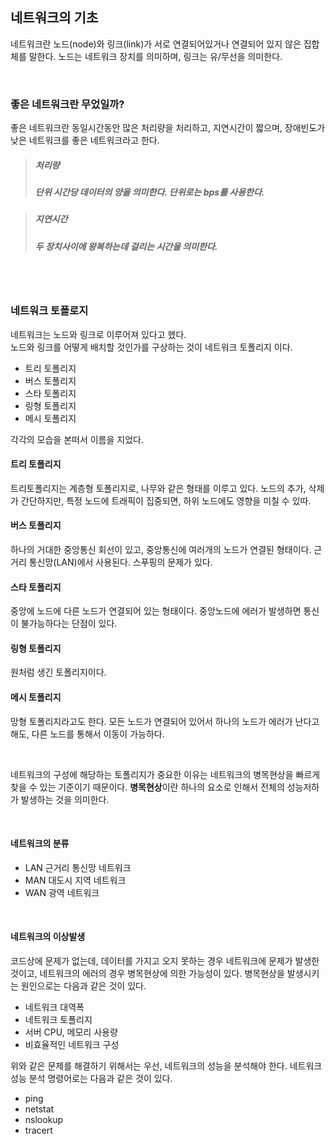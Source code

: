 ## 네트워크의 기초

네트워크란 노드(node)와 링크(link)가 서로 연결되어있거나 연결되어 있지 않은 집합체를 말한다. 노드는 네트워크 장치를 의미하며, 링크는 유/무선을 의미한다. 

<br>

### 좋은 네트워크란 무었일까?

좋은 네트워크란 동일시간동안 많은 처리량을 처리하고, 지연시간이 짧으며, 장애빈도가 낮은 네트워크를 좋은 네트워크라고 한다.

> ##### **처리량**
> ##### 단위 시간당 데이터의 양을 의미한다. 단위로는 bps를 사용한다.

> ##### **지연시간**
> ##### 두 장치사이에 왕복하는데 걸리는 시간을 의미한다.

<br>
<br>

### 네트워크 토폴로지
네트워크는 노드와 링크로 이루어져 있다고 헸다.<br>
노드와 링크를 어떻게 배치할 것인가를 구상하는 것이 네트워크 토폴리지 이다.

- 트리 토폴리지
- 버스 토폴리지
- 스타 토폴리지
- 링형 토폴리지
- 메시 토폴리지

각각의 모습을 본떠서 이름을 지었다.

#### 트리 토폴리지
트리토폴리지는 계층형 토폴리지로, 나무와 같은 형태를 이루고 있다.
노드의 추가, 삭제가 간단하지만, 특정 노드에 트래픽이 집중되면, 하위 노드에도 영향을 미칠 수 있따.

#### 버스 토폴리지
하나의 거대한 중앙통신 회선이 있고, 중앙통신에 여러개의 노드가 연결된 형태이다.
근거리 통신망(LAN)에서 사용된다. 스푸핑의 문제가 있다.

#### 스타 토폴리지
중앙에 노드에 다른 노드가 연결되어 있는 형태이다.
중앙노드에 에러가 발생하면 통신이 불가능하다는 단점이 있다.

#### 링형 토폴리지
원처럼 생긴 토폴리지이다.

#### 메시 토폴리지
망형 토폴리지라고도 한다. 모든 노드가 연결되어 있어서 하나의 노드가 에러가 난다고 해도, 다른 노드를 통해서 이동이 가능하다.


<br>

네트워크의 구성에 해당하는 토폴리지가 중요한 이유는 네트워크의 병목현상을 빠르게 찾을 수 있는 기준이기 때문이다. **병목현상**이란 하나의 요소로 인해서 전체의 성능저하가 발생하는 것을 의미한다. 

<br>

#### 네트워크의 분류

- LAN 근거리 통신망 네트워크
- MAN 대도시 지역 네트워크
- WAN 광역 네트워크


<br>

#### 네트워크의 이상발생

코드상에 문제가 없는데, 데이터를 가지고 오지 못하는 경우 네트워크에 문제가 발생한 것이고, 네트워크의 에러의 경우 병목현상에 의한 가능성이 있다. 병목현상을 발생시키는 원인으로는 다음과 같은 것이 있다.

- 네트워크 대역폭
- 네트워크 토폴리지
- 서버 CPU, 메모리 사용량
- 비효율적인 네트워크 구성

위와 같은 문제를 해결하기 위해서는 우선, 네트워크의 성능을 분석해야 한다.
네트워크 성능 분석 명령어로는 다음과 같은 것이 있다.

- ping
- netstat
- nslookup
- tracert